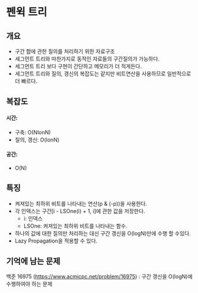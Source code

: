 # 펜윅 트리

## 개요
* 구간 합에 관한 질의를 처리하기 위한 자료구조
* 세그먼트 트리와 마찬가지로 동적인 자료들의 구간질의가 가능하다.
* 세그먼트 트리 보다 구현이 간단하고 메모리가 더 적게든다.
* 세그먼트 트리와 질의, 갱신의 복잡도는 같지만 비트연산을 사용하므로 일반적으로 더 빠르다.

## 복잡도
#### 시간: 
* 구축: O(NlonN)
* 질의, 갱신: O(lonN)
#### 공간:
* O(N)

## 특징
* 켜져있는 최하위 비트를 나타내는 연산(p & (-p))을 사용한다.
* 각 인덱스는 구간[i - LSOne(i) + 1, i]에 관한 값을 저장한다.  
  * i: 인덱스
  * LSOne: 켜져있는 최하위 비트를 나타내는 함수.
* 하나의 값에 대한 질의만 처리하는 대신 구간 갱신을 O(logN)만에 수행 할 수있다.
* Lazy Propagation을 적용할 수 있다.

## 기억에 남는 문제
백준 16975 (https://www.acmicpc.net/problem/16975) : 구간 갱신을 O(logN)에 수행하여야 하는 문제
